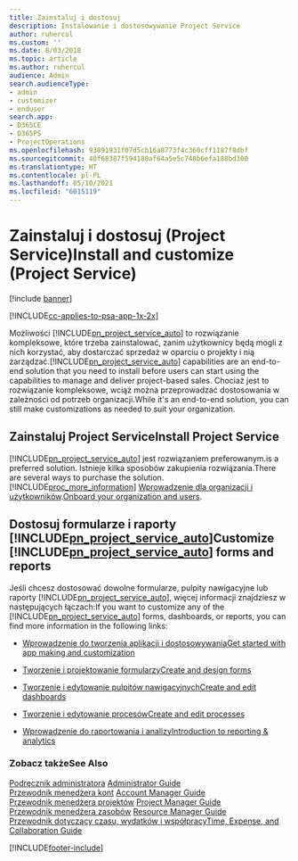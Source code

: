 ```yaml
---
title: Zainstaluj i dostosuj
description: Instalowanie i dostosowywanie Project Service
author: ruhercul
ms.custom: ''
ms.date: 8/03/2018
ms.topic: article
ms.author: ruhercul
audience: Admin
search.audienceType:
- admin
- customizer
- enduser
search.app:
- D365CE
- D365PS
- ProjectOperations
ms.openlocfilehash: 93891931f07d5cb16a8773f4c360cff1187f8dbf
ms.sourcegitcommit: 40f68387f594180af64a5e5c748b6efa188bd300
ms.translationtype: HT
ms.contentlocale: pl-PL
ms.lasthandoff: 05/10/2021
ms.locfileid: "6015119"
---
```

# <a name="install-and-customize-project-service"></a><span data-ttu-id="f7cc0-103">Zainstaluj i dostosuj (Project Service)</span><span class="sxs-lookup"><span data-stu-id="f7cc0-103">Install and customize (Project Service)</span></span>

[!include [banner](../includes/psa-now-project-operations.md)]

[!INCLUDE[cc-applies-to-psa-app-1x-2x](../includes/cc-applies-to-psa-app-1x-2x.md)]

<span data-ttu-id="f7cc0-104">Możliwości [!INCLUDE[pn_project_service_auto](../includes/pn-project-service-auto.md)] to rozwiązanie kompleksowe, które trzeba zainstalować, zanim użytkownicy będą mogli z nich korzystać, aby dostarczać sprzedaż w oparciu o projekty i nią zarządzać.</span><span class="sxs-lookup"><span data-stu-id="f7cc0-104">[!INCLUDE[pn_project_service_auto](../includes/pn-project-service-auto.md)] capabilities are an end-to-end solution that you need to install before users can start using the capabilities to manage and deliver project-based sales.</span></span> <span data-ttu-id="f7cc0-105">Chociaż jest to rozwiązanie kompleksowe, wciąż można przeprowadzać dostosowania w zależności od potrzeb organizacji.</span><span class="sxs-lookup"><span data-stu-id="f7cc0-105">While it's an end-to-end solution, you can still make customizations as needed to suit your organization.</span></span>  
<!-- TODO: I expect to find the information on how to get and install this here. Please find that and add it here. Same for Project Service.--> 
  
## <a name="install-project-service"></a><span data-ttu-id="f7cc0-106">Zainstaluj Project Service</span><span class="sxs-lookup"><span data-stu-id="f7cc0-106">Install Project Service</span></span>  
 [!INCLUDE[pn_project_service_auto](../includes/pn-project-service-auto.md)] <span data-ttu-id="f7cc0-107">jest rozwiązaniem preferowanym.</span><span class="sxs-lookup"><span data-stu-id="f7cc0-107">is a preferred solution.</span></span> <span data-ttu-id="f7cc0-108">Istnieje kilka sposobów zakupienia rozwiązania.</span><span class="sxs-lookup"><span data-stu-id="f7cc0-108">There are several ways to purchase the solution.</span></span> [!INCLUDE[proc_more_information](../includes/proc-more-information.md)] <span data-ttu-id="f7cc0-109">[Wprowadzenie dla organizacji i użytkowników](/dynamics365/customerengagement/on-premises/admin/onboard-your-organization-and-users-to-dynamics-365-online).</span><span class="sxs-lookup"><span data-stu-id="f7cc0-109">[Onboard your organization and users](/dynamics365/customerengagement/on-premises/admin/onboard-your-organization-and-users-to-dynamics-365-online).</span></span>  
  
## <a name="customize-pn_project_service_auto-forms-and-reports"></a><span data-ttu-id="f7cc0-110">Dostosuj formularze i raporty [!INCLUDE[pn_project_service_auto](../includes/pn-project-service-auto.md)]</span><span class="sxs-lookup"><span data-stu-id="f7cc0-110">Customize [!INCLUDE[pn_project_service_auto](../includes/pn-project-service-auto.md)] forms and reports</span></span>  
 <span data-ttu-id="f7cc0-111">Jeśli chcesz dostosować dowolne formularze, pulpity nawigacyjne lub raporty [!INCLUDE[pn_project_service_auto](../includes/pn-project-service-auto.md)], więcej informacji znajdziesz w następujących łączach:</span><span class="sxs-lookup"><span data-stu-id="f7cc0-111">If you want to customize any of the [!INCLUDE[pn_project_service_auto](../includes/pn-project-service-auto.md)] forms, dashboards, or reports, you can find more information in the following links:</span></span>  
  
- [<span data-ttu-id="f7cc0-112">Wprowadzenie do tworzenia aplikacji i dostosowywania</span><span class="sxs-lookup"><span data-stu-id="f7cc0-112">Get started with app making and customization</span></span>](/dynamics365/customerengagement/on-premises/customize/getting-started-customization)  
  
- [<span data-ttu-id="f7cc0-113">Tworzenie i projektowanie formularzy</span><span class="sxs-lookup"><span data-stu-id="f7cc0-113">Create and design forms</span></span>](/dynamics365/customerengagement/on-premises/customize/create-design-forms)  
  
- [<span data-ttu-id="f7cc0-114">Tworzenie i edytowanie pulpitów nawigacyjnych</span><span class="sxs-lookup"><span data-stu-id="f7cc0-114">Create and edit dashboards</span></span>](/dynamics365/customerengagement/on-premises/customize/create-edit-dashboards)  
  
- [<span data-ttu-id="f7cc0-115">Tworzenie i edytowanie procesów</span><span class="sxs-lookup"><span data-stu-id="f7cc0-115">Create and edit processes</span></span>](/dynamics365/customerengagement/on-premises/customize/guide-staff-through-common-tasks-processes)  
  
- [<span data-ttu-id="f7cc0-116">Wprowadzenie do raportowania i analizy</span><span class="sxs-lookup"><span data-stu-id="f7cc0-116">Introduction to reporting & analytics</span></span>](/dynamics365/customerengagement/on-premises/analytics/reporting-analytics-with-dynamics-365)  
  
### <a name="see-also"></a><span data-ttu-id="f7cc0-117">Zobacz także</span><span class="sxs-lookup"><span data-stu-id="f7cc0-117">See Also</span></span>  
 <span data-ttu-id="f7cc0-118">[Podręcznik administratora](../psa/admin-guide.md) </span><span class="sxs-lookup"><span data-stu-id="f7cc0-118">[Administrator Guide](../psa/admin-guide.md) </span></span>  
 <span data-ttu-id="f7cc0-119">[Przewodnik menedżera kont](../psa/account-manager-guide.md) </span><span class="sxs-lookup"><span data-stu-id="f7cc0-119">[Account Manager Guide](../psa/account-manager-guide.md) </span></span>  
 <span data-ttu-id="f7cc0-120">[Przewodnik menedżera projektów](../psa/project-manager-guide.md) </span><span class="sxs-lookup"><span data-stu-id="f7cc0-120">[Project Manager Guide](../psa/project-manager-guide.md) </span></span>  
 <span data-ttu-id="f7cc0-121">[Przewodnik menedżera zasobów](../psa/resource-manager-guide.md) </span><span class="sxs-lookup"><span data-stu-id="f7cc0-121">[Resource Manager Guide](../psa/resource-manager-guide.md) </span></span>  
 [<span data-ttu-id="f7cc0-122">Przewodnik dotyczący czasu, wydatków i współpracy</span><span class="sxs-lookup"><span data-stu-id="f7cc0-122">Time, Expense, and Collaboration Guide</span></span>](../psa/time-expense-collaboration-guide.md)


[!INCLUDE[footer-include](../includes/footer-banner.md)]